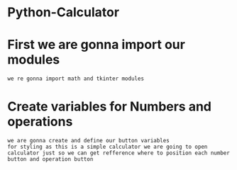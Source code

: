 # Python-Calculator

# First we are gonna import our modules
    we re gonna import math and tkinter modules


# Create variables for Numbers and operations
    we are gonna create and define our button variables
    for styling as this is a simple calculator we are going to open calculator just so we can get refference where to position each number button and operation button


